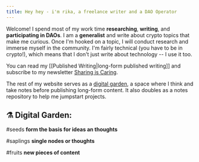 ```yaml
---
title: Hey hey - i'm rika, a freelance writer and a DAO Operator
---
```

Welcome! I spend most of my work time **researching**, **writing**, and **participating in DAOs**. I am a **generalist** and write about crypto topics that  make me curious. Once I'm hooked on a topic, I will conduct research and immerse myself in the community. I'm fairly technical (you have to be in crypto!), which means that I don't just write about technology -- I use it too. 

You can read my [[Published Writing|long-form published writing]] and subscribe to my newsletter [Sharing is Caring](https://www.newsletter.rikagoldberg.com/).

The rest of my website serves as a [digital garden](https://jzhao.xyz/posts/networked-thought), a space where I think and take notes before publishing long-form content. It also doubles as a notes repository to help me jumpstart projects. 

## ⚗️ Digital Garden:

#seeds     **form the basis for ideas an thoughts**

#saplings  **single nodes or thoughts**

#fruits      **new pieces of content**



